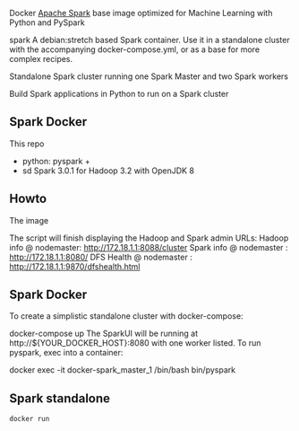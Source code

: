 Docker [Apache Spark](https://spark.apache.org) base image optimized for Machine Learning with Python and PySpark

spark
A debian:stretch based Spark container. Use it in a standalone cluster with the accompanying docker-compose.yml, or as a base for more complex recipes.


Standalone Spark cluster running one Spark Master and two Spark workers

Build Spark applications in Python to run on a Spark cluster


## Spark Docker

This repo 
 - python: pyspark +
 - sd
Spark 3.0.1 for Hadoop 3.2 with OpenJDK 8 


 ## Howto

 The image 

 The script will finish displaying the Hadoop and Spark admin URLs:
Hadoop info @ nodemaster: http://172.18.1.1:8088/cluster
Spark info @ nodemaster : http://172.18.1.1:8080/
DFS Health @ nodemaster : http://172.18.1.1:9870/dfshealth.html

## Spark Docker
To create a simplistic standalone cluster with docker-compose:

docker-compose up
The SparkUI will be running at http://${YOUR_DOCKER_HOST}:8080 with one worker listed. To run pyspark, exec into a container:

docker exec -it docker-spark_master_1 /bin/bash
bin/pyspark


 ## Spark standalone 
 ```
 docker run
 ```
